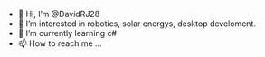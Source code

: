 - 👋 Hi, I’m @DavidRJ28
- 👀 I’m interested in robotics, solar energys, desktop develoment.
- 🌱 I’m currently learning c#
- 📫 How to reach me ...

<!---
DavidRJ28/DavidRJ28 is a ✨ special ✨ repository because its `README.md` (this file) appears on your GitHub profile.
You can click the Preview link to take a look at your changes.
--->
